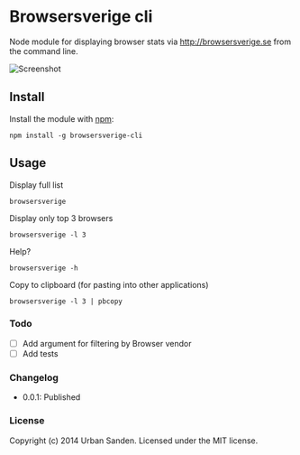 # Browsersverige cli

Node module for displaying browser stats via http://browsersverige.se from the command line.

![Screenshot](https://dl.dropboxusercontent.com/u/1162759/dump_2014-12-30_09-49-04.png)

## Install

Install the module with [npm](http://npmjs.com):

	npm install -g browsersverige-cli

## Usage

Display full list

	browsersverige

Display only top 3 browsers

	browsersverige -l 3

Help?

	browsersverige -h

Copy to clipboard (for pasting into other applications)

	browsersverige -l 3 | pbcopy

### Todo
- [ ] Add argument for filtering by Browser vendor
- [ ] Add tests

### Changelog
+ 0.0.1: Published

### License
Copyright (c) 2014 Urban Sanden. Licensed under the MIT license.